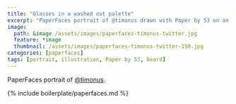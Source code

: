 ```yaml
---
title: "Glasses in a washed out palette"
excerpt: "PaperFaces portrait of @timonus drawn with Paper by 53 on an iPad."
image: 
  path: &image /assets/images/paperfaces-timonus-twitter.jpg 
  feature: *image
  thumbnail: /assets/images/paperfaces-timonus-twitter-150.jpg
categories: [paperfaces]
tags: [portrait, illustration, Paper by 53, beard]
---
```


PaperFaces portrait of [@timonus](https://twitter.com/timonus).

{% include boilerplate/paperfaces.md %}
